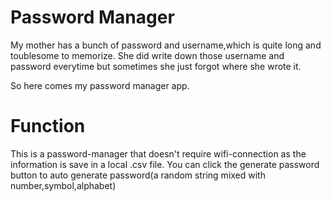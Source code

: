 # Password Manager
My mother has a bunch of password and username,which is quite long and toublesome to memorize.
She did write down those username and password everytime but sometimes she just forgot where she wrote it.

So here comes my password manager app.

# Function
This is a password-manager that doesn't require wifi-connection as the information is save in a local .csv file.
You can click the generate password button to auto generate password(a random string mixed with number,symbol,alphabet)
